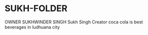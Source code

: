 # SUKH-FOLDER
OWNER SUKHWINDER SINGH
 Sukh Singh  Creator
 coca cola is best beverages in ludhuana city
 